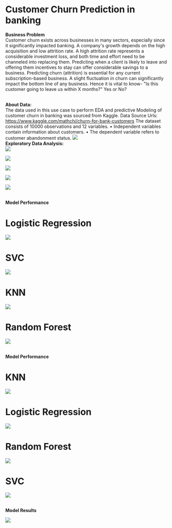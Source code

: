 # Customer Churn Prediction in banking
<b>Business Problem </b> </br>
Customer churn exists across businesses in many sectors, especially since it significantly impacted banking. A company's growth depends on the high acquisition and low attrition rate. A high attrition rate represents a considerable investment loss, and both time and effort need to be channeled into replacing them. Predicting when a client is likely to leave and offering them incentives to stay can offer considerable savings to a business.
Predicting churn (attrition) is essential for any current subscription-based business. A slight fluctuation in churn can significantly impact the bottom line of any business. Hence it is vital to know- "Is this customer going to leave us within X months?" Yes or No? 

</br><b>About Data: </b> </br>
The data used in this use case to perform EDA and predictive Modeling of customer churn in banking was sourced from Kaggle.
Data Source Urls:
https://www.kaggle.com/mathchi/churn-for-bank-customers
The dataset consists of 10000 observations and 12 variables. 
•	Independent variables contain information about customers. 
•	The dependent variable refers to customer abandonment status.
![](images/dataset.jpg)
</br>
<b>Exploratory Data Analysis:</b> </br>
![](images/img1.jpg)

![](images/img2.jpg)

![](images/img3.jpg)

![](images/img4.jpg)

![](images/img5.jpg)
</br>

</br><b> Model Performance </b> </br>
# Logistic Regression
![](images/MR_LR.jpg)

# SVC
![](images/MR_SVC.jpg)

# KNN
![](images/MR_KNN.jpg)

# Random Forest
![](images/RF_MR.jpg)

</br><b> Model Performance </b> </br>

# KNN
![](images/ME_KNN.jpg)

# Logistic Regression
![](images/ME_LR.jpg)

# Random Forest
![](images/ME_RF.jpg)

# SVC
![](images/ME_SVC.jpg)

</br><b> Model Results </b> </br>

![](images/FR.jpg)
